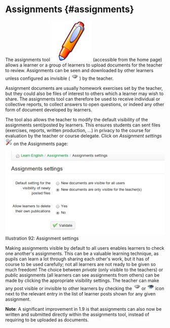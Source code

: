 # Assignments {#assignments}

The assignments tool ![](../assets/graphics58.png) (accessible from the home page) allows a learner or a group of learners to upload documents for the teacher to review. Assignments can be seen and downloaded by other learners unless configured as invisible ( ![](../assets/graphics60.png) ) by the teacher.

Assignment documents are usually homework exercises set by the teacher, but they could also be files of interest to others which a learner may wish to share. The assignments tool can therefore be used to receive individual or collective reports, to collect answers to open questions, or indeed any other form of document developed by learners.

The tool also allows the teacher to modify the default visibility of the assignments sent/posted by learners. This ensures students can sent files (exercises, reports, written production, …) in privacy to the course for evaluation by the teacher or course delegate. Click on _Assignment settings_ ![](../assets/graphics61.png) on the Assignments page:

![](../assets/graphics63.png)Illustration 92: Assignment settings

Making assignments visible by default to all users enables learners to check one another&#039;s assignments. This can be a valuable learning technique, as pupils can learn a lot through sharing each other&#039;s work, but it has of course to be used carefully; not all learners are not ready to be given so much freedom! The choice between _private_ (only visible to the teachers) or _public_ assignments (all learners can see assignments from others) can be made by clicking the appropriate visibility settings. The teacher can make any post visible or invisible to other learners by checking the ![](../assets/graphics62.png) or ![](../assets/graphics64.png) icon next to the relevant entry in the list of learner posts shown for any given assignment.

**Note**: A significant improvement in 1.9 is that assignments can also now be written and submitted directly within the assignments tool, instead of requiring to be uploaded as documents.